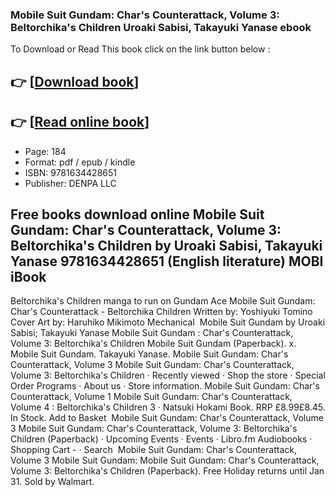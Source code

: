 ### Mobile Suit Gundam: Char's Counterattack, Volume 3: Beltorchika's Children Uroaki Sabisi, Takayuki Yanase ebook

To Download or Read This book click on the link button below :

## 👉  [**[Download book](http://filesbooks.info/download.php?group=book&from=github.com&id=720325&lnk=1079 "Download book")**]

## 👉  [**[Read online book](http://filesbooks.info/download.php?group=book&from=github.com&id=720325&lnk=1079 "Read online book")**]


* Page: 184
* Format: pdf / epub / kindle
* ISBN: 9781634428651
* Publisher: DENPA LLC



## Free books download online Mobile Suit Gundam: Char's Counterattack, Volume 3: Beltorchika's Children by Uroaki Sabisi, Takayuki Yanase 9781634428651 (English literature) MOBI iBook



 Beltorchika&#039;s Children manga to run on Gundam Ace Mobile Suit Gundam: Char&#039;s Counterattack - Beltorchika Children Written by: Yoshiyuki Tomino Cover Art by: Haruhiko Mikimoto Mechanical 
 Mobile Suit Gundam by Uroaki Sabisi; Takayuki Yanase Mobile Suit Gundam : Char&#039;s Counterattack, Volume 3: Beltorchika&#039;s Children Mobile Suit Gundam (Paperback). x. Mobile Suit Gundam. Takayuki Yanase.
 Mobile Suit Gundam: Char&#039;s Counterattack, Volume 3 Mobile Suit Gundam: Char&#039;s Counterattack, Volume 3: Beltorchika&#039;s Children · Recently viewed · Shop the store · Special Order Programs · About us · Store information.
 Mobile Suit Gundam: Char&#039;s Counterattack, Volume 1 Mobile Suit Gundam: Char&#039;s Counterattack, Volume 4 : Beltorchika&#039;s Children 3 · Natsuki Hokami Book. RRP £8.99£8.45. In Stock. Add to Basket 
 Mobile Suit Gundam: Char&#039;s Counterattack, Volume 3 Mobile Suit Gundam: Char&#039;s Counterattack, Volume 3: Beltorchika&#039;s Children (Paperback) · Upcoming Events · Events · Libro.fm Audiobooks · Shopping Cart - · Search 
 Mobile Suit Gundam: Char&#039;s Counterattack, Volume 3 Mobile Suit Gundam: Mobile Suit Gundam: Char&#039;s Counterattack, Volume 3: Beltorchika&#039;s Children (Paperback). Free Holiday returns until Jan 31. Sold by Walmart.





